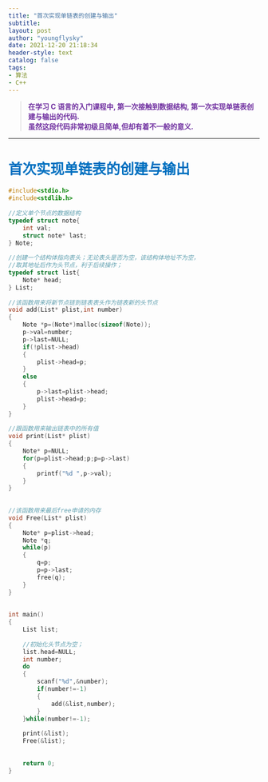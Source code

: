 ```yaml
---
title: "首次实现单链表的创建与输出"
subtitle:
layout: post
author: "youngflysky"
date: 2021-12-20 21:18:34
header-style: text
catalog: false
tags:
- 算法
- C++
---
```


><strong style="color:#7030a0;">在学习 C 语言的入门课程中, 第一次接触到数据结构, 第一次实现单链表创建与输出的代码. <br>虽然这段代码非常初级且简单,但却有着不一般的意义. </strong>

---
# <strong style="color:#0070c0;">首次实现单链表的创建与输出</strong>
```c
#include<stdio.h>
#include<stdlib.h>
 
//定义单个节点的数据结构
typedef struct note{
	int val;
	struct note* last;	
} Note;
 
//创建一个结构体指向表头；无论表头是否为空，该结构体地址不为空，
//取其地址后作为头节点，利于后续操作；
typedef struct list{
	Note* head;
} List;
 
//该函数用来将新节点链到链表表头作为链表新的头节点
void add(List* plist,int number)
{
	Note *p=(Note*)malloc(sizeof(Note));
	p->val=number;
	p->last=NULL;
	if(!plist->head)
	{
		plist->head=p;
	}
	else
	{
		p->last=plist->head;
		plist->head=p;	
	}
}
 
//跟函数用来输出链表中的所有值
void print(List* plist)
{
	Note* p=NULL;
	for(p=plist->head;p;p=p->last)
	{
		printf("%d ",p->val);
	}
}
 
 
//该函数用来最后free申请的内存
void Free(List* plist)
{
	Note* p=plist->head;
	Note *q;
	while(p)
	{
		q=p;
		p=p->last;
		free(q);
	}
}
 
 
int main()
{
	List list;
	
	//初始化头节点为空；
	list.head=NULL;
	int number;
	do
	{
		scanf("%d",&number);
		if(number!=-1)
		{
			add(&list,number);
		}
	}while(number!=-1);
	
	print(&list);
	Free(&list);
 
 
 	return 0;
}
```
